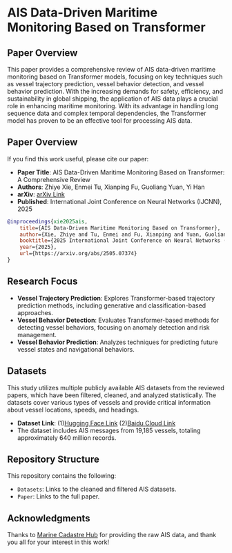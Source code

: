 # AIS Data-Driven Maritime Monitoring Based on Transformer

## Paper Overview
This paper provides a comprehensive review of AIS data-driven maritime monitoring based on Transformer models, focusing on key techniques such as vessel trajectory prediction, vessel behavior detection, and vessel behavior prediction. With the increasing demands for safety, efficiency, and sustainability in global shipping, the application of AIS data plays a crucial role in enhancing maritime monitoring. With its advantage in handling long sequence data and complex temporal dependencies, the Transformer model has proven to be an effective tool for processing AIS data.

## Paper Overview
If you find this work useful, please cite our paper:
- **Paper Title**: AIS Data-Driven Maritime Monitoring Based on Transformer: A Comprehensive Review
- **Authors**: Zhiye Xie, Enmei Tu, Xianping Fu, Guoliang Yuan, Yi Han
- **arXiv**: [arXiv Link](https://arxiv.org/abs/2505.07374)
- **Published**: International Joint Conference on Neural Networks (IJCNN), 2025

```bibtex
@inproceedings{xie2025ais,
    title={AIS Data-Driven Maritime Monitoring Based on Transformer},
    author={Xie, Zhiye and Tu, Enmei and Fu, Xianping and Yuan, Guoliang and Han, Yi},
    booktitle={2025 International Joint Conference on Neural Networks (IJCNN)},
    year={2025},
    url={https://arxiv.org/abs/2505.07374}
}
```

## Research Focus
- **Vessel Trajectory Prediction**: Explores Transformer-based trajectory prediction methods, including generative and classification-based approaches.
- **Vessel Behavior Detection**: Evaluates Transformer-based methods for detecting vessel behaviors, focusing on anomaly detection and risk management.
- **Vessel Behavior Prediction**: Analyzes techniques for predicting future vessel states and navigational behaviors.

## Datasets
This study utilizes multiple publicly available AIS datasets from the reviewed papers, which have been filtered, cleaned, and analyzed statistically. The datasets cover various types of vessels and provide critical information about vessel locations, speeds, and headings.

- **Dataset Link**: (1)[Hugging Face Link](https://huggingface.co/datasets/eyesofworld/AIS_Dataset) (2)[Baidu Cloud Link](https://pan.baidu.com/s/1Uz5JOt6KmFpqqfVQV3Z0lA?pwd=hpk9) 
- The dataset includes AIS messages from 19,185 vessels, totaling approximately 640 million records.

## Repository Structure
This repository contains the following:
- `Datasets`: Links to the cleaned and filtered AIS datasets.
- `Paper`: Links to the full paper.

## Acknowledgments
Thanks to [Marine Cadastre Hub](https://marinecadastre.gov/) for providing the raw AIS data, and thank you all for your interest in this work!
